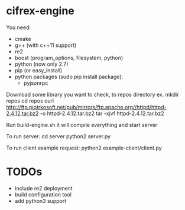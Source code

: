 # cifrex-engine
You need:
- cmake
- g++ (with c++11 support)
- re2
- boost (program_options, filesystem, python)
- python (now only 2.7)
- pip (or easy_install)
- python packages (sudo pip install package):
    - pyjsonrpc

Download some library you want to check, to repos directory
ex.
mkdir repos
cd repos
curl http://ftp.piotrkosoft.net/pub/mirrors/ftp.apache.org//httpd/httpd-2.4.12.tar.bz2 -o httpd-2.4.12.tar.bz2
tar -xjvf httpd-2.4.12.tar.bz2

Run build-engine.sh
it will compile everything and start server

To run server:
cd server
python2 server.py

To run client example request:
python2 example-client/client.py

# TODOs
- include re2 deployment
- build configuration tool
- add python3 support


